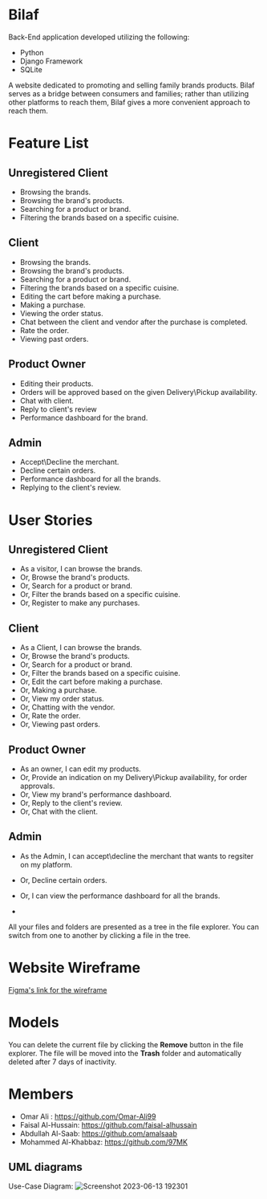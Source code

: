 # Bilaf

Back-End application developed utilizing the following: 
- Python
- Django Framework
- SQLite

A website dedicated to promoting and selling family brands products. Bilaf serves as a bridge between consumers and families; rather than utilizing other platforms to reach them, Bilaf gives a more convenient approach to reach them. 



# Feature List
## Unregistered Client
- Browsing the brands.
- Browsing the brand's products.
- Searching for a product or brand.
- Filtering the brands based on a specific cuisine.
## Client 
- Browsing the brands.
- Browsing the brand's products.
- Searching for a product or brand.
- Filtering the brands based on a specific cuisine.
- Editing the cart before making a purchase.
- Making a purchase.
- Viewing the order status.
- Chat between the client and vendor after the purchase is completed.
- Rate the order.
- Viewing past orders.
## Product Owner
- Editing their products.
- Orders will be approved based on the given Delivery\Pickup availability. 
- Chat with client.
- Reply to client's review
- Performance dashboard for the brand.
## Admin
- Accept\Decline the merchant.
- Decline certain orders.
- Performance dashboard for all the brands.
- Replying to the client's review.

# User Stories
## Unregistered Client
- As a visitor, I can browse the brands.
- Or, Browse the brand's products.
- Or, Search for a product or brand.
- Or, Filter the brands based on a specific cuisine.
- Or, Register to make any purchases.
## Client
- As a Client, I can browse the brands.
- Or, Browse the brand's products.
- Or, Search for a product or brand.
- Or, Filter the brands based on a specific cuisine.
- Or, Edit the cart before making a purchase.
- Or, Making a purchase.
- Or, View my order status.
- Or, Chatting with the vendor.
- Or, Rate the order.
- Or, Viewing past orders.
## Product Owner
- As an owner, I can edit my products.
- Or, Provide an indication on my Delivery\Pickup availability, for order approvals.
- Or, View my brand's performance dashboard.
- Or, Reply to the client's review.
- Or, Chat with the client.
## Admin
- As the Admin, I can accept\decline the merchant that wants to regsiter on my platform.
- Or, Decline certain orders.
- Or, I can view the performance dashboard for all the brands.

 

- 


All your files and folders are presented as a tree in the file explorer. You can switch from one to another by clicking a file in the tree.

# Website Wireframe
[Figma's link for the wireframe](https://www.figma.com/file/Pyn0ZtL60KFQpZrYi6JKpK/Bilaf?type=design&node-id=0-1&t=6D7QYlY7L2egdGfx-0)

# Models 


You can delete the current file by clicking the **Remove** button in the file explorer. The file will be moved into the **Trash** folder and automatically deleted after 7 days of inactivity.

# Members

- Omar Ali : https://github.com/Omar-Ali99
- Faisal Al-Hussain: https://github.com/faisal-alhussain
- Abdullah Al-Saab: https://github.com/amalsaab
- Mohammed Al-Khabbaz: https://github.com/97MK


## UML diagrams

 Use-Case Diagram:
    ![Screenshot 2023-06-13 192301](https://github.com/Omar-Ali99/Bilaf/assets/101348008/cce4d69c-a594-457d-9522-440ac65eb55f)


